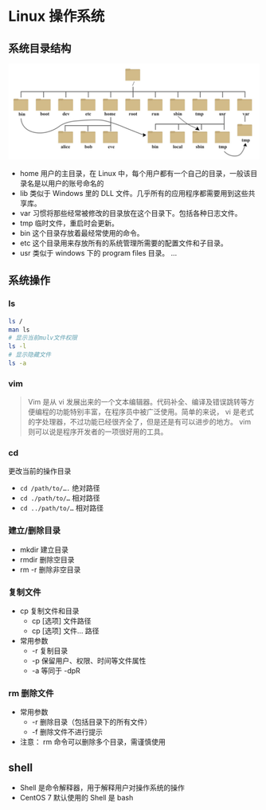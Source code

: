 # Linux 操作系统

## 系统目录结构

![ssh](./imgs/linux001.jpg)

- home 用户的主目录，在 Linux 中，每个用户都有一个自己的目录，一般该目录名是以用户的账号命名的
- lib 类似于 Windows 里的 DLL 文件。几乎所有的应用程序都需要用到这些共享库。
- var 习惯将那些经常被修改的目录放在这个目录下。包括各种日志文件。
- tmp 临时文件，重启时会更新。
- bin 这个目录存放着最经常使用的命令。
- etc 这个目录用来存放所有的系统管理所需要的配置文件和子目录。
- usr 类似于 windows 下的 program files 目录。
... 
## 系统操作

### ls

```sh
ls /
man ls
# 显示当前mulv文件权限
ls -l
# 显示隐藏文件
ls -a
```

### vim

> Vim 是从 vi 发展出来的一个文本编辑器。代码补全、编译及错误跳转等方便编程的功能特别丰富，在程序员中被广泛使用。简单的来说， vi 是老式的字处理器，不过功能已经很齐全了，但是还是有可以进步的地方。 vim 则可以说是程序开发者的一项很好用的工具。

### cd

更改当前的操作⽬录

- `cd /path/to/….` 绝对路径
- `cd ./path/to/…` 相对路径
- `cd ../path/to/…` 相对路径

### 建⽴/删除⽬录

- mkdir 建⽴⽬录
- rmdir 删除空⽬录
- rm -r 删除⾮空⽬录

### 复制⽂件

- cp 复制⽂件和⽬录
  - cp [选项] ⽂件路径
  - cp [选项] ⽂件… 路径
- 常⽤参数
  - -r 复制⽬录
  - -p 保留⽤户、权限、时间等⽂件属性
  - -a 等同于 -dpR

### rm 删除⽂件

- 常⽤参数
  - -r 删除⽬录（包括⽬录下的所有⽂件）
  - -f 删除⽂件不进⾏提示
- 注意： rm 命令可以删除多个⽬录，需谨慎使⽤

## shell

- Shell 是命令解释器，用于解释用户对操作系统的操作
- CentOS 7 默认使用的 Shell 是 bash
